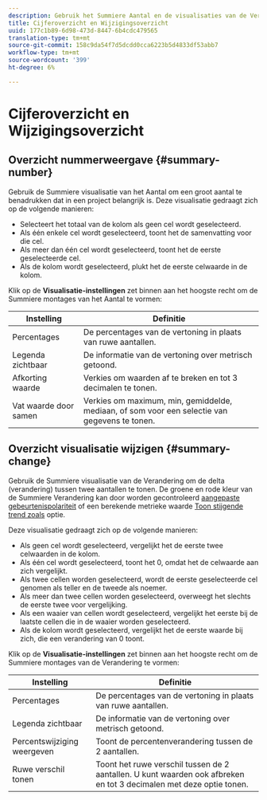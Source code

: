 ```yaml
---
description: Gebruik het Summiere Aantal en de visualisaties van de Verandering om belangrijke gegevenspunten in een project te tonen.
title: Cijferoverzicht en Wijzigingsoverzicht
uuid: 177c1b89-6d98-473d-8447-6b4cdc479565
translation-type: tm+mt
source-git-commit: 158c9da54f7d5dcdd0cca6223b5d4833df53abb7
workflow-type: tm+mt
source-wordcount: '399'
ht-degree: 6%

---
```



# Cijferoverzicht en Wijzigingsoverzicht

## Overzicht nummerweergave {#summary-number}

Gebruik de Summiere visualisatie van het Aantal om een groot aantal te benadrukken dat in een project belangrijk is. Deze visualisatie gedraagt zich op de volgende manieren:

* Selecteert het totaal van de kolom als geen cel wordt geselecteerd.
* Als één enkele cel wordt geselecteerd, toont het de samenvatting voor die cel.
* Als meer dan één cel wordt geselecteerd, toont het de eerste geselecteerde cel.
* Als de kolom wordt geselecteerd, plukt het de eerste celwaarde in de kolom.

Klik op de **Visualisatie-instellingen** zet binnen aan het hoogste recht om de Summiere montages van het Aantal te vormen:

| Instelling | Definitie |
|--- |--- |
| Percentages | De percentages van de vertoning in plaats van ruwe aantallen. |
| Legenda zichtbaar | De informatie van de vertoning over metrisch getoond. |
| Afkorting waarde | Verkies om waarden af te breken en tot 3 decimalen te tonen. |
| Vat waarde door samen | Verkies om maximum, min, gemiddelde, mediaan, of som voor een selectie van gegevens te tonen. |

## Overzicht visualisatie wijzigen {#summary-change}

Gebruik de Summiere visualisatie van de Verandering om de delta (verandering) tussen twee aantallen te tonen. De groene en rode kleur van de Summiere Verandering kan door worden gecontroleerd [aangepaste gebeurtenispolariteit](https://docs.adobe.com/content/help/en/analytics/admin/admin-tools/success-events/success-event.html) of een berekende metrieke waarde [Toon stijgende trend zoals](https://docs.adobe.com/content/help/en/analytics/components/calculated-metrics/calcmetric-workflow/cm-build-metrics.html) optie.

Deze visualisatie gedraagt zich op de volgende manieren:

* Als geen cel wordt geselecteerd, vergelijkt het de eerste twee celwaarden in de kolom.
* Als één cel wordt geselecteerd, toont het 0, omdat het de celwaarde aan zich vergelijkt.
* Als twee cellen worden geselecteerd, wordt de eerste geselecteerde cel genomen als teller en de tweede als noemer.
* Als meer dan twee cellen worden geselecteerd, overweegt het slechts de eerste twee voor vergelijking.
* Als een waaier van cellen wordt geselecteerd, vergelijkt het eerste bij de laatste cellen die in de waaier worden geselecteerd.
* Als de kolom wordt geselecteerd, vergelijkt het de eerste waarde bij zich, die een verandering van 0 toont.

Klik op de **Visualisatie-instellingen** zet binnen aan het hoogste recht om de Summiere montages van de Verandering te vormen:

| Instelling | Definitie |
|--- |--- |
| Percentages | De percentages van de vertoning in plaats van ruwe aantallen. |
| Legenda zichtbaar | De informatie van de vertoning over metrisch getoond. |
| Percentswijziging weergeven | Toont de percentenverandering tussen de 2 aantallen. |
| Ruwe verschil tonen | Toont het ruwe verschil tussen de 2 aantallen. U kunt waarden ook afbreken en tot 3 decimalen met deze optie tonen. |

